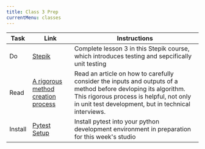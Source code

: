 ```yaml
---
title: Class 3 Prep
currentMenu: classes
---
```


Task | Link | Instructions
|----|------|-------------|
Do | [Stepik]() | Complete lesson 3 in this Stepik course, which introduces testing and sepcifically unit testing
Read | [A rigorous method creation process](rcmp.md) | Read an article on how to carefully consider the inputs and outputs of a method before devloping its algorithm. This rigorous process is helpful, not only in unit test development, but in technical interviews.
Install | [Pytest Setup](pytest_setup.md) | Install pytest into your python development environment in preparation for this week's studio
